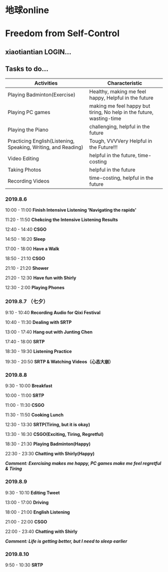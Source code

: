 # 地球online #

# Freedom from Self-Control #

## xiaotiantian LOGIN... ##

## Tasks to do... ##

Activities  | Characteristic
------------- | -------------
Playing Badminton(Exercise)  | Healthy, making me feel happy, Helpful in the future
Playing PC games  | making me feel happy but tiring, No help in the future, wasting-time
Playing the Piano  | challenging, helpful in the future
Practicing English(Listening, Speaking, Writing, and Reading)  | Tough, VVVVery Helpful in the Future!!!
Video Editing  | helpful in the future, time-costing
Taking Photos  | helpful in the future
Recording Videos  | time-costing, helpful in the future

### 2019.8.6 ###
10:00 - 11:00  **Finish Intensive Listening 'Navigating the rapids'**

11:20 - 11:50  **Chekcing the Intensive Listening Results**

12:40 - 14:40  **CSGO**

14:50 - 16:20  **Sleep**

17:00 - 18:00  **Have a Walk**

18:50 - 21:10  **CSGO**

21:10 - 21:20  **Shower**

21:20 - 12:30  **Have fun with Shirly**

12:30 - 2:00   **Playing Phones**

### 2019.8.7 （七夕） ###

9:10 - 10:40  **Recording Audio for Qixi Festival**

10:40 - 11:30  **Dealing with SRTP**

13:00 - 17:40  **Hang out with Junting Chen**

17:40 - 18:00  **SRTP**

18:30 - 19:30  **Listening Practice**

19:30 - 20:50  **SRTP & Watching Videos（心态大崩）**

### 2019.8.8 ###

9:30 - 10:00  **Breakfast**

10:00 - 11:00  **SRTP**

11:00 - 11:30  **CSGO**

11:30 - 11:50  **Cooking Lunch**

12:30 - 13:30  **SRTP(Tiring, but it is okay)**

13:30 - 16:30  **CSGO(Exciting, Tiring, Regretful)**

18:30 - 21:30  **Playing Badminton(Happy)**

22:30 - 23:30  **Chatting with Shirly(Happy)**

***Comment: Exercising makes me happy, PC games make me feel regretful & Tiring***

### 2019.8.9 ###

9:30 - 10:10  **Editing Tweet**

13:00 - 17:00  **Driving**

18:00 - 21:00  **English Listening**

21:00 - 22:00  **CSGO**

22:00 - 23:40  **Chatting with Shirly**

***Comment: Life is getting better, but I need to sleep earlier***

### 2019.8.10 ###

9:50 - 10:30  **SRTP**
